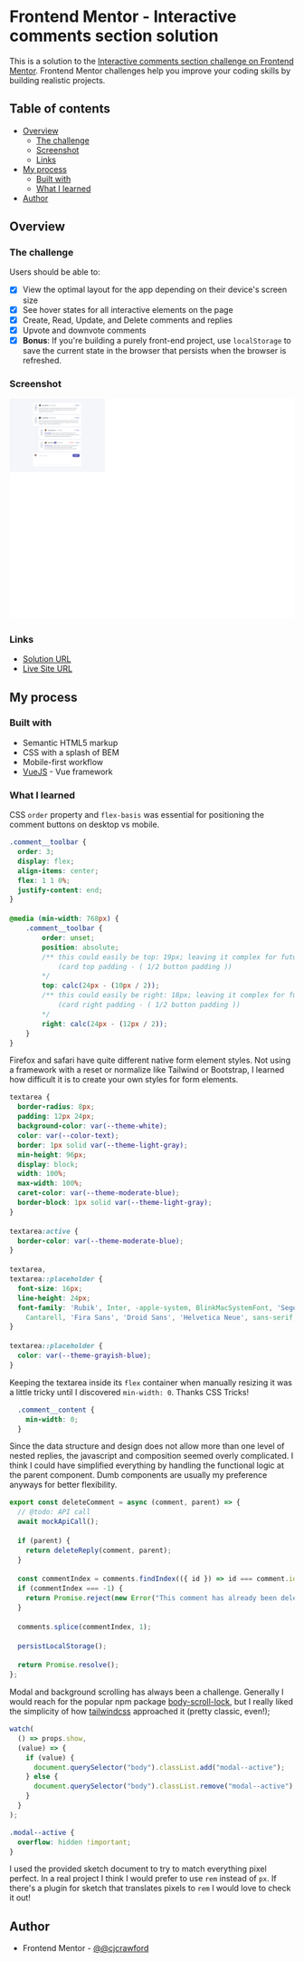 # Frontend Mentor - Interactive comments section solution

This is a solution to the [Interactive comments section challenge on Frontend Mentor](https://www.frontendmentor.io/challenges/interactive-comments-section-iG1RugEG9). Frontend Mentor challenges help you improve your coding skills by building realistic projects. 

## Table of contents

- [Overview](#overview)
  - [The challenge](#the-challenge)
  - [Screenshot](#screenshot)
  - [Links](#links)
- [My process](#my-process)
  - [Built with](#built-with)
  - [What I learned](#what-i-learned)  
- [Author](#author)

## Overview

### The challenge

Users should be able to:

- [x] View the optimal layout for the app depending on their device's screen size
- [x] See hover states for all interactive elements on the page
- [x] Create, Read, Update, and Delete comments and replies
- [x] Upvote and downvote comments
- [x] **Bonus**: If you're building a purely front-end project, use `localStorage` to save the current state in the browser that persists when the browser is refreshed.

### Screenshot

![Screen shot of solution](./Screenshot.png)

### Links

- [Solution URL](https://github.com/cjcrawford/challenge-interactive-comments)
- [Live Site URL](https://interactive-comments.cjcrawford.com)

## My process

### Built with

- Semantic HTML5 markup
- CSS with a splash of BEM
- Mobile-first workflow
- [VueJS](https://vuejs.org/) - Vue framework

### What I learned

CSS `order` property and `flex-basis` was essential for positioning the comment buttons on desktop vs mobile.

```css
.comment__toolbar {
  order: 3;
  display: flex;
  align-items: center;
  flex: 1 1 0%;
  justify-content: end;
}

@media (min-width: 768px) {
    .comment__toolbar {
        order: unset;
        position: absolute;
        /** this could easily be top: 19px; leaving it complex for future variable upgrade
            (card top padding - ( 1/2 button padding )) 
        */
        top: calc(24px - (10px / 2));
        /** this could easily be right: 18px; leaving it complex for future variable upgrade
            (card right padding - ( 1/2 button padding )) 
        */
        right: calc(24px - (12px / 2));
    }
}
```

Firefox and safari have quite different native form element styles. Not using a framework with a reset or normalize like Tailwind or Bootstrap, I learned how difficult it is to create your own styles for form elements.

```css
textarea {
  border-radius: 8px;
  padding: 12px 24px;
  background-color: var(--theme-white);
  color: var(--color-text);
  border: 1px solid var(--theme-light-gray);
  min-height: 96px;
  display: block;
  width: 100%;
  max-width: 100%;
  caret-color: var(--theme-moderate-blue);
  border-block: 1px solid var(--theme-light-gray);
}

textarea:active {
  border-color: var(--theme-moderate-blue);
}

textarea,
textarea::placeholder {
  font-size: 16px;
  line-height: 24px;
  font-family: 'Rubik', Inter, -apple-system, BlinkMacSystemFont, 'Segoe UI', Roboto, Oxygen, Ubuntu,
    Cantarell, 'Fira Sans', 'Droid Sans', 'Helvetica Neue', sans-serif;
}

textarea::placeholder {
  color: var(--theme-grayish-blue);
}
```

Keeping the textarea inside its `flex` container when manually resizing it was a little tricky until I discovered `min-width: 0`. Thanks CSS Tricks!

```css
  .comment__content {
    min-width: 0;    
  }
```

Since the data structure and design does not allow more than one level of nested replies, the javascript and composition seemed overly complicated. I think I could have simplified everything by handling the functional logic at the parent component. Dumb components are usually my preference anyways for better flexibility.

```js
export const deleteComment = async (comment, parent) => {
  // @todo: API call
  await mockApiCall();

  if (parent) {
    return deleteReply(comment, parent);
  }

  const commentIndex = comments.findIndex(({ id }) => id === comment.id);
  if (commentIndex === -1) {
    return Promise.reject(new Error("This comment has already been deleted"));
  }

  comments.splice(commentIndex, 1);

  persistLocalStorage();

  return Promise.resolve();
};
```

Modal and background scrolling has always been a challenge. Generally I would reach for the popular npm package [body-scroll-lock](https://www.npmjs.com/package/body-scroll-lock), but I really liked the simplicity of how [tailwindcss](https://tailwindcss.com/) approached it (pretty classic, even!);

```javascript
watch(
  () => props.show,
  (value) => {
    if (value) {
      document.querySelector("body").classList.add("modal--active");
    } else {
      document.querySelector("body").classList.remove("modal--active");
    }
  }
);
```

```css
.modal--active {
  overflow: hidden !important;
}
```

I used the provided sketch document to try to match everything pixel perfect. In a real project I think I would prefer to use `rem` instead of `px`. If there's a plugin for sketch that translates pixels to `rem` I would love to check it out!

## Author

- Frontend Mentor - [@@cjcrawford](https://www.frontendmentor.io/profile/cjcrawford)
